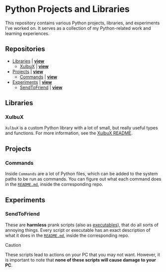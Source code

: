 # Python Projects and Libraries
This repository contains various Python projects, libraries, and experiments I've worked on. It serves as a collection of my Python-related work and learning experiences.

## Repositories
* [Libraries](#libraries) | **[view](./Libraries)**
  * [XulbuX](#xulbux) | **[view](./Libraries/XulbuX)**
* [Projects](#projects) | **[view](./Projects)**
  * [Commands](#commands) | **[view](./Projects/Commands)**
* [Experiments](#experiments) | **[view](./Experiments)**
  * [SendToFriend](#sendtofriend) | **[view](./Experiments/SendToFriend)**

## Libraries

### XulbuX
`XulbuX` is a custom Python library with a lot of small, but really useful types and functions.
For more information, see the [XulbuX README](./Libraries/XulbuX/README.md).

## Projects

### Commands
Inside `Commands` are a lot of Python files, which can be added to the system paths to be run as commands. You can figure out what each command does in the [`README.md`](./Projects/Commands/README.md), inside the corresponding repo.


## Experiments

### SendToFriend
These are **harmless** prank scripts (also as [executables](./Experiments/SendToFriend/executables)), that do all sorts of annoying things.
Every script or executable has an exact description of what it does in the [`README.md`](./Experiments/SendToFriend/README.md), inside the corresponding repo.
> [!CAUTION]
> These scripts lead to actions on your PC that you may not want.
> However, it is important to note that **none of these scripts will cause damage to your PC**.
